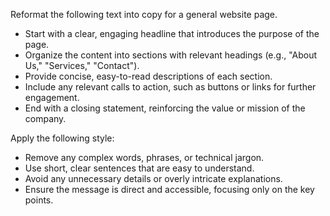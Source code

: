 Reformat the following text into copy for a general website page.  
- Start with a clear, engaging headline that introduces the purpose of the page.  
- Organize the content into sections with relevant headings (e.g., "About Us," "Services," "Contact").  
- Provide concise, easy-to-read descriptions of each section.  
- Include any relevant calls to action, such as buttons or links for further engagement.  
- End with a closing statement, reinforcing the value or mission of the company.


Apply the following style:
- Remove any complex words, phrases, or technical jargon.  
- Use short, clear sentences that are easy to understand.  
- Avoid any unnecessary details or overly intricate explanations.  
- Ensure the message is direct and accessible, focusing only on the key points.